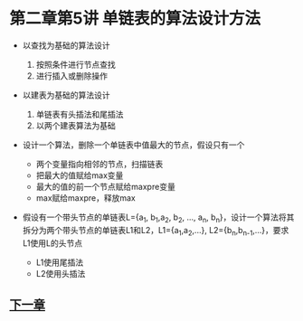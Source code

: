 # 第二章第5讲 单链表的算法设计方法
- 以查找为基础的算法设计
  1. 按照条件进行节点查找
  2. 进行插入或删除操作
- 以建表为基础的算法设计
  1. 单链表有头插法和尾插法
  2. 以两个建表算法为基础

- 设计一个算法，删除一个单链表中值最大的节点，假设只有一个
  - 两个变量指向相邻的节点，扫描链表
  - 把最大的值赋给max变量
  - 最大的值的前一个节点赋给maxpre变量
  - max赋给maxpre，释放max

- 假设有一个带头节点的单链表L={a<sub>1</sub>, b<sub>1</sub>,a<sub>2</sub>, b<sub>2</sub>, ..., a<sub>n</sub>, b<sub>n</sub>}，设计一个算法将其拆分为两个带头节点的单链表L1和L2，L1={a<sub>1</sub>,a<sub>2</sub>,...}, L2={b<sub>n</sub>,b<sub>n-1</sub>,...}，要求L1使用L的头节点
  - L1使用尾插法
  - L2使用头插法

## [下一章](../chapter3/section1.md)